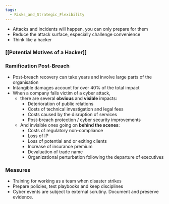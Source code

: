 ```yaml
---
tags:
  - Risks_and_Strategic_Flexibility
---
```

- Attacks and incidents will happen, you can only prepare for them
- Reduce the attack surface, especially challenge convenience
- Think like a hacker
### [[Potential Motives of a Hacker]]

### Ramification Post-Breach 
- Post-breach recovery can take years and involve large parts of the organisation
- Intangible damages account for over 40% of the total impact
- When a company falls victim of a cyber attack,
	- there are several **obvious** and **visible** impacts:
		- Deterioration of public relations
		- Costs of technical investigation and legal fees
		- Costs caused by the disruption of services
		- Post-breach protection / cyber security improvements
	- And invisible ones going on **behind the scenes**:
		- Costs of regulatory non-compliance
		- Loss of IP
		- Loss of potential and or exiting clients
		- Increase of insurance premium
		- Devaluation of trade name
		- Organizational perturbation following the departure of executives

### Measures
- Training for working as a team when disaster strikes
- Prepare policies, test playbooks and keep disciplines
- Cyber events are subject to external scrutiny. Document and preserve evidence.

